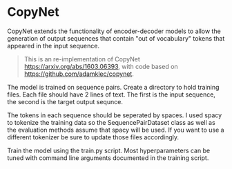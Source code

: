 # CopyNet

CopyNet extends the functionality of encoder-decoder models to allow the generation
of output sequences that contain "out of vocabulary" tokens that appeared in the input sequence.

> This is an re-implementation of CopyNet https://arxiv.org/abs/1603.06393, with code based on https://github.com/adamklec/copynet.

The model is trained on sequence pairs. Create a directory to hold training files. Each file should have 2 lines of text.
The first is the input sequence, the second is the target output sequnce.

The tokens in each sequence should be seperated by spaces.
I used spacy to tokenize the training data so the SequencePairDataset class as well as the evaluation methods assume that spacy will be used.
If you want to use a different tokenizer be sure to update those files accordingly.

Train the model using the train.py script. Most hyperparameters can be tuned with command line arguments documented in the training script.
